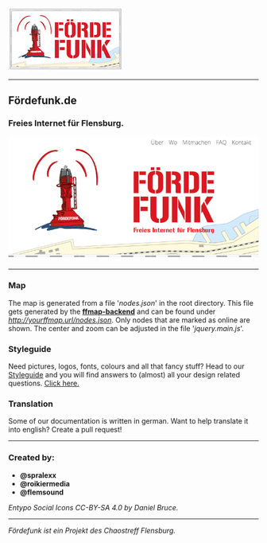 ![Logo Fördefunk](./doc/readme/img/foerdefunk-logo_230x128.png)

---
## Fördefunk.de
### Freies Internet für Flensburg.  


![Screenshot Fördefunk.de](./doc/readme/img/screenshot.png)

---
### Map
The map is generated from a file '*nodes.json*' in the root directory. This file gets generated by the [**ffmap-backend**](https://github.com/ffnord/ffmap-backend) and can be found under *http://yourffmap.url/nodes.json*. Only nodes that are marked as online are shown. The center and zoom can be adjusted in the file '*jquery.main.js*'.

### Styleguide
Need pictures, logos, fonts, colours and all that fancy stuff? Head to our [Styleguide](./doc/Styleguide/styleguide.md) and you will find answers to (almost) all your design related questions. [Click here.](./doc/Styleguide/styleguide.md)  

### Translation
Some of our documentation is written in german. Want to help translate it into english? Create a pull request!

---
### Created by:

- **@spralexx**
- **@roikiermedia**
- **@flemsound**

*Entypo Social Icons CC-BY-SA 4.0 by Daniel Bruce.*

---
*Fördefunk ist ein Projekt des Chaostreff Flensburg.*
